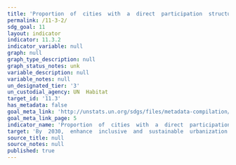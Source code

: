 ```yaml
---
title: 'Proportion  of  cities  with  a  direct  participation  structure  of  civil  society  in  urban  planning  and  management  that  operate  regularly  and  democratically'
permalink: /11-3-2/
sdg_goal: 11
layout: indicator
indicator: 11.3.2
indicator_variable: null
graph: null
graph_type_description: null
graph_status_notes: unk
variable_description: null
variable_notes: null
un_designated_tier: '3'
un_custodial_agency: UN  Habitat
target_id: '11.3'
has_metadata: false
goal_meta_link: 'http://unstats.un.org/sdgs/files/metadata-compilation/Metadata-Goal-11.pdf'
goal_meta_link_page: 5
indicator_name: 'Proportion  of  cities  with  a  direct  participation  structure  of  civil  society  in  urban  planning  and  management  that  operate  regularly  and  democratically'
target: 'By  2030,  enhance  inclusive  and  sustainable  urbanization  and  capacity  for  participatory,  integrated  and  sustainable  human  settlement  planning  and  management  in  all  countries.'
source_title: null
source_notes: null
published: true  
---
```

